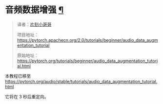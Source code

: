 


 音频数据增强
 [¶](#audio-data-augmentation "此标题的固定链接")
===================================================================================

> 译者：[片刻小哥哥](https://github.com/jiangzhonglian)
>
> 项目地址：<https://pytorch.apachecn.org/2.0/tutorials/beginner/audio_data_augmentation_tutorial>
>
> 原始地址：<https://pytorch.org/tutorials/beginner/audio_data_augmentation_tutorial.html>




 本教程已移至
 <https://pytorch.org/audio/stable/tutorials/audio_data_augmentation_tutorial.html>




 它将在 3 秒后重定向。









